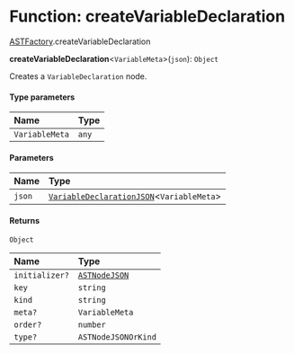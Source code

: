 # Function: createVariableDeclaration

[ASTFactory](/en/auto-docs/fixed-layout-editor/modules/ASTFactory.md).createVariableDeclaration

**createVariableDeclaration**<`VariableMeta`>(`json`): `Object`

Creates a `VariableDeclaration` node.

#### Type parameters

| Name | Type |
| :------ | :------ |
| `VariableMeta` | `any` |

#### Parameters

| Name | Type |
| :------ | :------ |
| `json` | [`VariableDeclarationJSON`](/en/auto-docs/fixed-layout-editor/types/VariableDeclarationJSON.md)<`VariableMeta`> |

#### Returns

`Object`

| Name | Type |
| :------ | :------ |
| `initializer?` | [`ASTNodeJSON`](/en/auto-docs/fixed-layout-editor/interfaces/ASTNodeJSON.md) |
| `key` | `string` |
| `kind` | `string` |
| `meta?` | `VariableMeta` |
| `order?` | `number` |
| `type?` | `ASTNodeJSONOrKind` |
